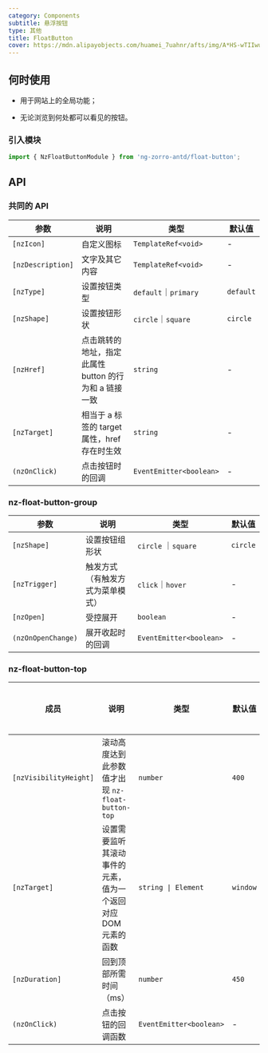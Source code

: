 ```yaml
---
category: Components
subtitle: 悬浮按钮
type: 其他
title: FloatButton
cover: https://mdn.alipayobjects.com/huamei_7uahnr/afts/img/A*HS-wTIIwu0kAAAAAAAAAAAAADrJ8AQ/original
---
```


## 何时使用

- 用于网站上的全局功能；

- 无论浏览到何处都可以看见的按钮。

### 引入模块

```ts
import { NzFloatButtonModule } from 'ng-zorro-antd/float-button';
```

## API

### 共同的 API

| 参数              | 说明                                                  | 类型                    | 默认值    |
| ----------------- | ----------------------------------------------------- | ----------------------- | --------- |
| `[nzIcon]`        | 自定义图标                                            | `TemplateRef<void>`     | -         |
| `[nzDescription]` | 文字及其它内容                                        | `TemplateRef<void>`     | -         |
| `[nzType]`        | 设置按钮类型                                          | `default`｜`primary`    | `default` |
| `[nzShape]`       | 设置按钮形状                                          | `circle`｜`square`      | `circle`  |
| `[nzHref]`        | 点击跳转的地址，指定此属性 button 的行为和 a 链接一致 | `string`                | -         |
| `[nzTarget]`      | 相当于 a 标签的 target 属性，href 存在时生效          | `string`                | -         |
| `(nzOnClick)`     | 点击按钮时的回调                                      | `EventEmitter<boolean>` | -         |

### nz-float-button-group

| 参数               | 说明                             | 类型                    | 默认值   |
| ------------------ | -------------------------------- | ----------------------- | -------- |
| `[nzShape]`        | 设置按钮组形状                   | `circle` ｜`square`     | `circle` |
| `[nzTrigger]`      | 触发方式（有触发方式为菜单模式） | `click`｜`hover`        | -        |
| `[nzOpen]`         | 受控展开                         | `boolean`               | -        |
| `(nzOnOpenChange)` | 展开收起时的回调                 | `EventEmitter<boolean>` | -        |

### nz-float-button-top

| 成员                   | 说明                                                          | 类型                    | 默认值   | 全局配置 |
| ---------------------- | ------------------------------------------------------------- | ----------------------- | -------- | -------- |
| `[nzVisibilityHeight]` | 滚动高度达到此参数值才出现 `nz-float-button-top`              | `number`                | `400`    | ✅       |
| `[nzTarget]`           | 设置需要监听其滚动事件的元素，值为一个返回对应 DOM 元素的函数 | `string \| Element`     | `window` |
| `[nzDuration]`         | 回到顶部所需时间（ms）                                        | `number`                | `450`    |
| `(nzOnClick)`          | 点击按钮的回调函数                                            | `EventEmitter<boolean>` | -        |
